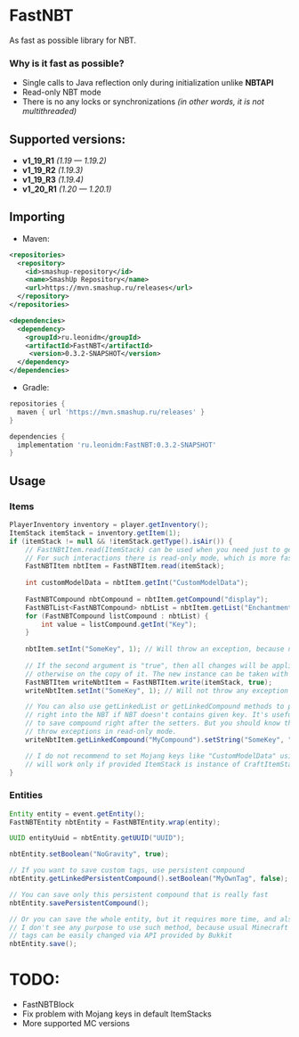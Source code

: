 # FastNBT
As fast as possible library for NBT.

### Why is it fast as possible?
* Single calls to Java reflection only during initialization unlike **NBTAPI**
* Read-only NBT mode
* There is no any locks or synchronizations _(in other words, it is not multithreaded)_

## Supported versions:
* **v1_19_R1** *(1.19 — 1.19.2)*
* **v1_19_R2** *(1.19.3)*
* **v1_19_R3** *(1.19.4)*
* **v1_20_R1** *(1.20 — 1.20.1)*

## Importing

* Maven:
```xml
<repositories>
  <repository>
    <id>smashup-repository</id>
    <name>SmashUp Repository</name>
    <url>https://mvn.smashup.ru/releases</url>
  </repository>
</repositories>

<dependencies>
  <dependency>
    <groupId>ru.leonidm</groupId>
    <artifactId>FastNBT</artifactId>
     <version>0.3.2-SNAPSHOT</version>
  </dependency>
</dependencies>
```

* Gradle:
```groovy
repositories {
  maven { url 'https://mvn.smashup.ru/releases' }
}

dependencies {
  implementation 'ru.leonidm:FastNBT:0.3.2-SNAPSHOT'
}
```

## Usage
### Items
```java
PlayerInventory inventory = player.getInventory();
ItemStack itemStack = inventory.getItem(1);
if (itemStack != null && !itemStack.getType().isAir()) {
    // FastNBtItem.read(ItemStack) can be used when you need just to get some values and no more.
    // For such interactions there is read-only mode, which is more faster in specific cases than read-write mode
    FastNBTItem nbtItem = FastNBTItem.read(itemStack);
    
    int customModelData = nbtItem.getInt("CustomModelData");
    
    FastNBTCompound nbtCompound = nbtItem.getCompound("display");
    FastNBTList<FastNBTCompound> nbtList = nbtItem.getList("Enchantments", FastNBTType.COMPOUND);
    for (FastNBTCompound listCompound : nbtList) {
        int value = listCompound.getInt("Key");
    }
    
    nbtItem.setInt("SomeKey", 1); // Will throw an exception, because nbtItem is read-only
    
    // If the second argument is "true", then all changes will be applied on given ItemStack,
    // otherwise on the copy of it. The new instance can be taken with method FastNBTItem#getOrigin().
    FastNBTItem writeNbtItem = FastNBTItem.write(itemStack, true);
    writeNbtItem.setInt("SomeKey", 1); // Will not throw any exception

    // You can also use getLinkedList or getLinkedCompound methods to put required entity
    // right into the NBT if NBT doesn't contains given key. It's useful when you are going\
    // to save compound right after the setters. But you should know that these methods will
    // throw exceptions in read-only mode.
    writeNbtItem.getLinkedCompound("MyCompound").setString("SomeKey", "SomeValue");

    // I do not recommend to set Mojang keys like "CustomModelData" using FastNBTItem, because it will
    // will work only if provided ItemStack is instance of CraftItemStack, which is not always true.
}
```

### Entities
```java
Entity entity = event.getEntity();
FastNBTEntity nbtEntity = FastNBTEntity.wrap(entity);

UUID entityUuid = nbtEntity.getUUID("UUID");

nbtEntity.setBoolean("NoGravity", true);

// If you want to save custom tags, use persistent compound
nbtEntity.getLinkedPersistentCompound().setBoolean("MyOwnTag", false);

// You can save only this persistent compound that is really fast 
nbtEntity.savePersistentCompound();

// Or you can save the whole entity, but it requires more time, and also
// I don't see any purpose to use such method, because usual Minecraft
// tags can be easily changed via API provided by Bukkit
nbtEntity.save();
```

# TODO:
* FastNBTBlock
* Fix problem with Mojang keys in default ItemStacks
* More supported MC versions
